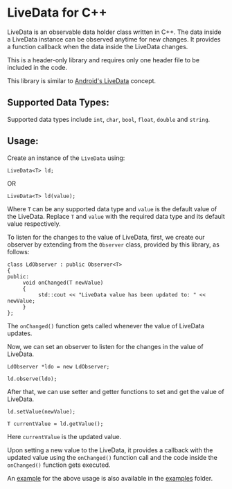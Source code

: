 # LiveData for C++

LiveData is an observable data holder class written in C++. The data inside a LiveData instance can be observed anytime for new changes. It provides a function callback when the data inside the LiveData changes.

This is a header-only library and requires only one header file to be included in the code.

This library is similar to [Android's LiveData](https://developer.android.com/topic/libraries/architecture/livedata) concept.

## Supported Data Types:
Supported data types include `int`, `char`, `bool`, `float`, `double` and `string`.

## Usage:
Create an instance of the `LiveData` using:

```
LiveData<T> ld;
```

OR

```
LiveData<T> ld(value);
```

Where `T` can be any supported data type and `value` is the default value of the LiveData. Replace `T` and `value` with the required data type and its default value respectively.

To listen for the changes to the value of LiveData, first, we create our observer by extending from the `Observer` class, provided by this library, as follows:

```
class LdObserver : public Observer<T>
{
public:
     void onChanged(T newValue)
     {
          std::cout << "LiveData value has been updated to: " << newValue;
     }
};
```

The `onChanged()` function gets called whenever the value of LiveData updates.

Now, we can set an observer to listen for the changes in the value of LiveData.

```
LdObserver *ldo = new LdObserver;

ld.observe(ldo);
```

After that, we can use setter and getter functions to set and get the value of LiveData. 

```
ld.setValue(newValue);

T currentValue = ld.getValue();
```

Here `currentValue` is the updated value.

Upon setting a new value to the LiveData, it provides a callback with the updated value using the `onChanged()` function call and the code inside the `onChanged()` function gets executed.

An [example](examples/readme.cpp) for the above usage is also available in the [examples](examples) folder.
